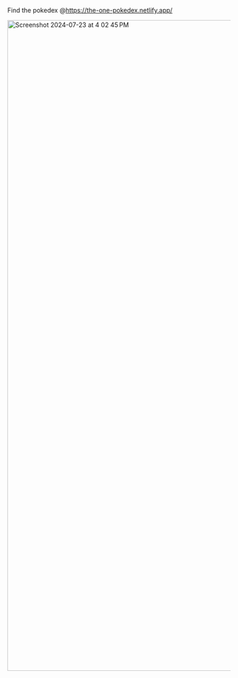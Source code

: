 Find the pokedex @https://the-one-pokedex.netlify.app/

<img width="1468" alt="Screenshot 2024-07-23 at 4 02 45 PM" src="https://github.com/user-attachments/assets/b02a08a0-3a2b-4cfb-9df6-ea408871ee4b">
